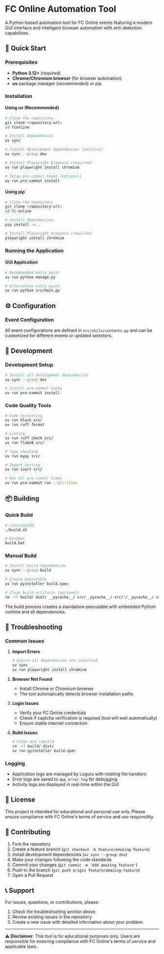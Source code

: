 # FC Online Automation Tool

A Python-based automation tool for FC Online events featuring a modern GUI interface and intelligent browser automation with anti-detection capabilities.

## 🚀 Quick Start

### Prerequisites

-  **Python 3.12+** (required)
-  **Chrome/Chromium browser** (for browser automation)
-  **uv** package manager (recommended) or pip

### Installation

#### Using uv (Recommended)

```bash
# Clone the repository
git clone <repository-url>
cd fconline

# Install dependencies
uv sync

# Install development dependencies (optional)
uv sync --group dev

# Install Playwright browsers (required)
uv run playwright install chromium

# Setup pre-commit hooks (optional)
uv run pre-commit install
```

#### Using pip

```bash
# Clone the repository
git clone <repository-url>
cd fc-online

# Install dependencies
pip install -e .

# Install Playwright browsers (required)
playwright install chromium
```

### Running the Application

#### GUI Application

```bash
# Recommended entry point
uv run python manage.py

# Alternative entry point
uv run python src/main.py
```

## ⚙️ Configuration

### Event Configuration

All event configurations are defined in `src/utils/contants.py` and can be customized for different events or updated selectors.

## 🔧 Development

### Development Setup

```bash
# Install all development dependencies
uv sync --group dev

# Install pre-commit hooks
uv run pre-commit install
```

### Code Quality Tools

```bash
# Code formatting
uv run black src/
uv run ruff format

# Linting
uv run ruff check src/
uv run flake8 src/

# Type checking
uv run mypy src/

# Import sorting
uv run isort src/

# Run all pre-commit hooks
uv run pre-commit run --all-files
```

## 📦 Building

### Quick Build

```bash
# Linux/macOS
./build.sh

# Windows
build.bat
```

### Manual Build

```bash
# Install build dependencies
uv sync --group build

# Create executable
uv run pyinstaller build.spec

# Clean build artifacts (optional)
rm -rf build/ dist/ __pycache__/ src/__pycache__/ src/*/__pycache__/ src/*/*/__pycache__/
```

The build process creates a standalone executable with embedded Python runtime and all dependencies.

## 🐛 Troubleshooting

### Common Issues

1. **Import Errors**

   ```bash
   # Ensure all dependencies are installed
   uv sync
   uv run playwright install chromium
   ```

2. **Browser Not Found**

   -  Install Chrome or Chromium browser
   -  The tool automatically detects browser installation paths

3. **Login Issues**

   -  Verify your FC Online credentials
   -  Check if captcha verification is required (tool will wait automatically)
   -  Ensure stable internet connection

4. **Build Issues**
   ```bash
   # Clean and rebuild
   rm -rf build/ dist/
   uv run pyinstaller build.spec
   ```

### Logging

-  Application logs are managed by Loguru with rotating file handlers
-  Error logs are saved to `app_error.log` for debugging
-  Activity logs are displayed in real-time within the GUI

## 📄 License

This project is intended for educational and personal use only. Please ensure compliance with FC Online's terms of service and use responsibly.

## 🤝 Contributing

1. Fork the repository
2. Create a feature branch (`git checkout -b feature/amazing-feature`)
3. Install development dependencies (`uv sync --group dev`)
4. Make your changes following the code standards
5. Commit your changes (`git commit -m 'Add amazing feature'`)
6. Push to the branch (`git push origin feature/amazing-feature`)
7. Open a Pull Request

## 📞 Support

For issues, questions, or contributions, please:

1. Check the troubleshooting section above
2. Review existing issues in the repository
3. Create a new issue with detailed information about your problem

---

**⚠️ Disclaimer**: This tool is for educational purposes only. Users are responsible for ensuring compliance with FC Online's terms of service and applicable laws.

